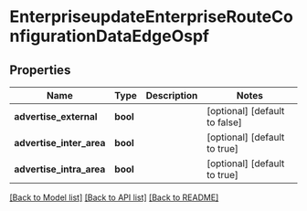 # EnterpriseupdateEnterpriseRouteConfigurationDataEdgeOspf

## Properties
Name | Type | Description | Notes
------------ | ------------- | ------------- | -------------
**advertise_external** | **bool** |  | [optional] [default to false]
**advertise_inter_area** | **bool** |  | [optional] [default to true]
**advertise_intra_area** | **bool** |  | [optional] [default to true]

[[Back to Model list]](../README.md#documentation-for-models) [[Back to API list]](../README.md#documentation-for-api-endpoints) [[Back to README]](../README.md)



